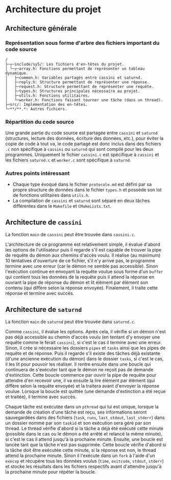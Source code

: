 # Architecture du projet

## Architecture générale

### Représentation sous forme d'arbre des fichiers important du code source

```
/
├─┬─include/sy5/: Les fichiers d'en-têtes du projet.
│ └─┬─array.h: Fonctions permettant de représenter un tableau dynamique.
│   ├─common.h: Variables partagés entre cassini et saturnd.
│   ├─reply.h: Structure permettant de représenter une réponse.
│   ├─request.h: Structure permettant de représenter une requête.
│   ├─types.h: Structures principales nécessaire au projet.
│   ├─utils.h: Fonctions utilitaires.
│   └─worker.h: Fonctions faisant tourner une tâche (dans un thread).
├─src/: Implémentation des en-têtes.
└─**/**.*: Autres fichiers.
```

### Répartition du code source

Une grande partie du code source est partagée entre `cassini` et `saturnd` (structures, lecture des données, écriture des données, etc.), pour éviter la copie de code à tout va, le code partagé est donc inclus dans des fichiers `.c` non spécifique à `cassini` ou `saturnd` qui sont compilé pour les deux programmes. Uniquement le fichier `cassini.c` est spécifique à `cassini` et les fichiers `saturnd.c` et `worker.c` sont spécifique à `saturnd`.

### Autres points intéressant

- Chaque type évoqué dans le fichier `protocole.md` est défini par sa propre structure de données dans le fichier `types.h` et possède son lot de fonctions utilitaires dans `utils.h`.
- La compilation de `cassini` et `saturnd` sont séparé en deux tâches différentes dans le `Makefile` et `CMakeLists.txt`.

## Architecture de `cassini`

La fonction `main` de `cassini` peut être trouvée dans `cassini.c`.

L'architecture de ce programme est relativement simple, il évalue d'abord les options de l'utilisateur puis il regarde s'il est capable de trouver la pipe de requête du démon aux chemins d'accès voulu. Il réalise (au maximum) 10 tentatives d'ouverture de ce fichier, s'il n'y arrive pas, le programme termine avec une erreur (car le démon ne semble pas accessible). Sinon l'exécution continue en envoyant la requête voulue sous forme d'un `buffer` qui contient tous les données de la requête puis il attend la réponse en ouvrant la pipe de réponse du démon et lit élément par élément son contenu (qui diffère selon la réponse envoyée). Finalement, il traite cette réponse et termine avec succès.

## Architecture de `saturnd`

La fonction `main` de `saturnd` peut être trouvée dans `saturnd.c`.

Comme `cassini`, il évalue les options. Après cela, il vérifie si un démon n'est pas déjà accessible au chemin d'accès voulu (en tentant d'y envoyer une requête comme le ferait `cassini`), si c'est le cas il termine avec une erreur. Sinon, il crée si nécessaire les dossiers `pipes` et `tasks` ainsi que les pipes de requête et de réponse. Puis il regarde s'il existe des tâches déjà existante (d'une ancienne exécution du démon) dans le dossier `tasks`, si c'est le cas, il les lit pour pouvoir les réaliser. Il rentre ensuite dans une boucle qui continuera de s'exécuter tant que le démon ne reçoit pas de demande d'extinction. Cette boucle commence par ouvrir la pipe de requête pour attendre d'en recevoir une, il va ensuite la lire élément par élément (qui diffère selon la requête envoyée) et la traitera avant d'envoyer la réponse voulue. Lorsque la boucle est quittée (une demande d'extinction a été reçue et traitée), il termine avec succès.

Chaque tâche est exécutée dans un `pthread` qui lui est unique, lorsque la demande de création d'une tâche est reçu, ses informations seront sauvegardées dans des fichiers (`task`, `runs`, `last_stdout`, `last_stderr`) dans un dossier nommé par son `taskid` et son exécution sera géré par son thread. Le thread vérifie d'abord si la tâche a déjà été exécuté cette minute (possible dans le cas ou le démon a été arrêté et relancé la même minute), si c'est le cas il attend jusqu'à la prochaine minute. Ensuite, une boucle est lancée tant que la tâche n'est pas supprimée. Cette boucle vérifie d'abord si la tâche doit être exécutée cette minute, si la réponse est non, le thread attend la prochaine minute. Sinon il l'exécute dans un `fork` à l'aide d'un `execvp` et récupère tous les données voulus (`time`, `exitcode`, `stdout`, `stderr`) et stocke les résultats dans les fichiers respectifs avant d'attendre jusqu'à la prochaine minute pour répéter la boucle.